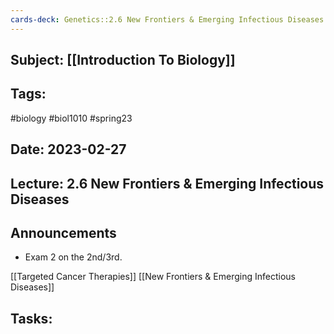 ```yaml
---
cards-deck: Genetics::2.6 New Frontiers & Emerging Infectious Diseases
---
```

## Subject: [[Introduction To Biology]]
## Tags:
#biology #biol1010 #spring23 
## Date: 2023-02-27
## Lecture: 2.6 New Frontiers & Emerging Infectious Diseases

## Announcements
- Exam 2 on the 2nd/3rd.

[[Targeted Cancer Therapies]]
[[New Frontiers & Emerging Infectious Diseases]]


## Tasks:
